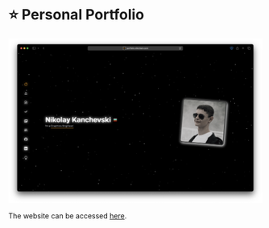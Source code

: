# ⭐ Personal Portfolio

![Preview](Media/Preview.png)

The website can be accessed [here](https://portfolio.nikichatv.com).